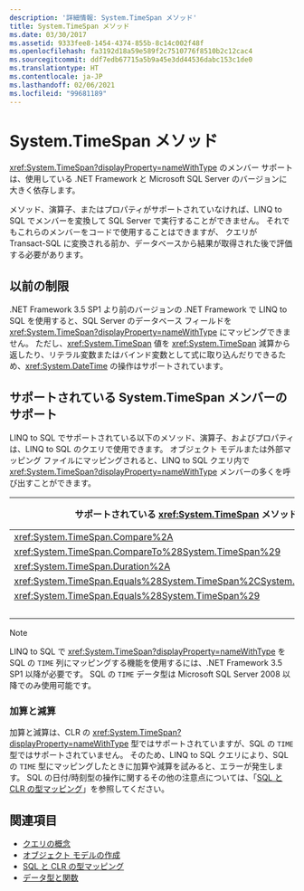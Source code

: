 ```yaml
---
description: '詳細情報: System.TimeSpan メソッド'
title: System.TimeSpan メソッド
ms.date: 03/30/2017
ms.assetid: 9333fee8-1454-4374-855b-8c14c002f48f
ms.openlocfilehash: fa3192d18a59e589f2c7510776f8510b2c12cac4
ms.sourcegitcommit: ddf7edb67715a5b9a45e3dd44536dabc153c1de0
ms.translationtype: HT
ms.contentlocale: ja-JP
ms.lasthandoff: 02/06/2021
ms.locfileid: "99681189"
---
```

# <a name="systemtimespan-methods"></a>System.TimeSpan メソッド

<xref:System.TimeSpan?displayProperty=nameWithType> のメンバー サポートは、使用している .NET Framework と Microsoft SQL Server のバージョンに大きく依存します。  
  
 メソッド、演算子、またはプロパティがサポートされていなければ、LINQ to SQL でメンバーを変換して SQL Server で実行することができません。 それでもこれらのメンバーをコードで使用することはできますが、 クエリが Transact-SQL に変換される前か、データベースから結果が取得された後で評価する必要があります。  
  
## <a name="previous-limitations"></a>以前の制限  

 .NET Framework 3.5 SP1 より前のバージョンの .NET Framework で LINQ to SQL を使用すると、SQL Server のデータベース フィールドを <xref:System.TimeSpan?displayProperty=nameWithType> にマッピングできません。 ただし、<xref:System.TimeSpan> 値を <xref:System.TimeSpan> 減算から返したり、リテラル変数またはバインド変数として式に取り込んだりできるため、<xref:System.DateTime> の操作はサポートされています。  
  
## <a name="supported-systemtimespan-member-support"></a>サポートされている System.TimeSpan メンバーのサポート

 LINQ to SQL でサポートされている以下のメソッド、演算子、およびプロパティは、LINQ to SQL のクエリで使用できます。 オブジェクト モデルまたは外部マッピング ファイルにマッピングされると、LINQ to SQL クエリ内で <xref:System.TimeSpan?displayProperty=nameWithType> メンバーの多くを呼び出すことができます。  
  
|サポートされている <xref:System.TimeSpan> メソッド|サポートされている <xref:System.TimeSpan> 演算子|サポートされている <xref:System.TimeSpan> プロパティ|  
|------------------------------------------------------------------------------------------------------------------------------------------------|--------------------------------------------------------------------------------------------------------------------------------------------------|---------------------------------------------------------------------------------------------------------------------------------------------------|  
|<xref:System.TimeSpan.Compare%2A>|<xref:System.TimeSpan.op_Equality%2A>|<xref:System.TimeSpan.Days%2A>|  
|<xref:System.TimeSpan.CompareTo%28System.TimeSpan%29>|<xref:System.TimeSpan.op_GreaterThan%2A>|<xref:System.TimeSpan.Hours%2A>|  
|<xref:System.TimeSpan.Duration%2A>|<xref:System.TimeSpan.op_GreaterThanOrEqual%2A>|<xref:System.TimeSpan.MaxValue>|  
|<xref:System.TimeSpan.Equals%28System.TimeSpan%2CSystem.TimeSpan%29>|<xref:System.TimeSpan.op_Inequality%2A>|<xref:System.TimeSpan.Milliseconds%2A>|  
|<xref:System.TimeSpan.Equals%28System.TimeSpan%29>|<xref:System.TimeSpan.op_LessThan%2A>|<xref:System.TimeSpan.Minutes%2A>|  
||<xref:System.TimeSpan.op_LessThanOrEqual%2A>|<xref:System.TimeSpan.MinValue>|  
  
> [!NOTE]
> LINQ to SQL で <xref:System.TimeSpan?displayProperty=nameWithType> を SQL の `TIME` 列にマッピングする機能を使用するには、.NET Framework 3.5 SP1 以降が必要です。 SQL の `TIME` データ型は Microsoft SQL Server 2008 以降でのみ使用可能です。  
  
### <a name="addition-and-subtraction"></a>加算と減算  

 加算と減算は、CLR の <xref:System.TimeSpan?displayProperty=nameWithType> 型ではサポートされていますが、SQL の `TIME` 型ではサポートされていません。 そのため、LINQ to SQL クエリにより、SQL の `TIME` 型にマッピングしたときに加算や減算を試みると、エラーが発生します。 SQL の日付/時刻型の操作に関するその他の注意点については、「[SQL と CLR の型マッピング](sql-clr-type-mapping.md)」を参照してください。  
  
## <a name="see-also"></a>関連項目

- [クエリの概念](query-concepts.md)
- [オブジェクト モデルの作成](creating-the-object-model.md)
- [SQL と CLR の型マッピング](sql-clr-type-mapping.md)
- [データ型と関数](data-types-and-functions.md)
